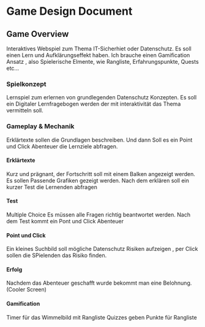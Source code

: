 # Game Design Document

## Game Overview

Interaktives Webspiel zum Thema IT-Sicherhiet oder Datenschutz.
Es soll einen Lern und Aufklärungseffekt haben.
Ich brauche einen Gamification Ansatz , also Spielerische Elmente, wie Rangliste, Erfahrungspunkte, Quests etc...

### Spielkonzept

Lernspiel zum erlernen von grundlegenden Datenschutz Konzepten. Es soll ein Digitaler Lernfragebogen werden der mit interaktivität das Thema vermitteln soll.

### Gameplay & Mechanik

Erklärtexte sollen die Grundlagen beschreiben. Und dann Soll es ein Point und Click Abenteuer die Lernziele abfragen.

#### Erklärtexte

Kurz und prägnant, der Fortschritt soll mit einem Balken angezeigt werden.
Es sollen Passende Grafiken gezeigt werden.
Nach dem erklären soll ein kurzer Test die Lernenden abfragen

#### Test

Multiple Choice
Es müssen alle Fragen richtig beantwortet werden.
Nach dem Test kommt ein Pont und Click Abenteuer

#### Point und Click

Ein kleines Suchbild soll mögliche Datenschutz Risiken aufzeigen , per Click sollen die SPielenden das Risiko finden.

#### Erfolg

Nachdem das Abenteuer geschafft wurde bekommt man eine Belohnung. (Cooler Screen)

#### Gamification

Timer für das Wimmelbild mit Rangliste
Quizzes geben Punkte für Rangliste